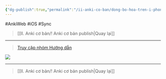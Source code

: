 ```yaml
---
{"dg-publish":true,"permalink":"/ii-anki-co-ban/dong-bo-hoa-tren-i-phone-and-i-pad/","noteIcon":""}
---
```


#AnkiWeb #iOS #Sync 

> [[II. Anki cơ bản/! Anki cơ bản publish\|Quay lại]]

___

> [Truy cập nhóm Hướng dẫn](https://www.facebook.com/100006970567626/videos/837128328047101/)


![](https://www.youtube.com/watch?v=aHGa2oDWzKE)

___

> [[II. Anki cơ bản/! Anki cơ bản publish\|Quay lại]]